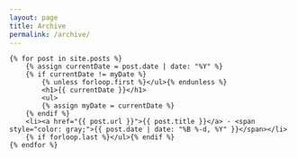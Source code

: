 ```yaml
---
layout: page
title: Archive
permalink: /archive/
---
```


<section class="archive-post-list">

    {% for post in site.posts %}
        {% assign currentDate = post.date | date: "%Y" %}
        {% if currentDate != myDate %}
            {% unless forloop.first %}</ul>{% endunless %}
            <h1>{{ currentDate }}</h1>
            <ul>
            {% assign myDate = currentDate %}
        {% endif %}
        <li><a href="{{ post.url }}">{{ post.title }}</a> - <span style="color: gray;">{{ post.date | date: "%B %-d, %Y" }}</span></li>
        {% if forloop.last %}</ul>{% endif %}
    {% endfor %}

</section>
